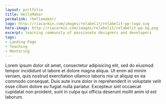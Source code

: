 ```yaml
---
layout: portfolio
title: HelloMaker
permalink: /hellomaker/
logo: http://riacarmin.com/images/relabelit/relabelit-pp-logo.svg
hero-image: http://riacarmin.com/images/relabelit/relabelit-pp-bg.png
excerpt: learning community of passionate designers and developers
tags:
- Landing Page
- Teaching
- Mentoring
---
```

Lorem ipsum dolor sit amet, consectetur adipisicing elit, sed do eiusmod
tempor incididunt ut labore et dolore magna aliqua. Ut enim ad minim veniam,
quis nostrud exercitation ullamco laboris nisi ut aliquip ex ea commodo
consequat. Duis aute irure dolor in reprehenderit in voluptate velit esse
cillum dolore eu fugiat nulla pariatur. Excepteur sint occaecat cupidatat non
proident, sunt in culpa qui officia deserunt mollit anim id est laborum.